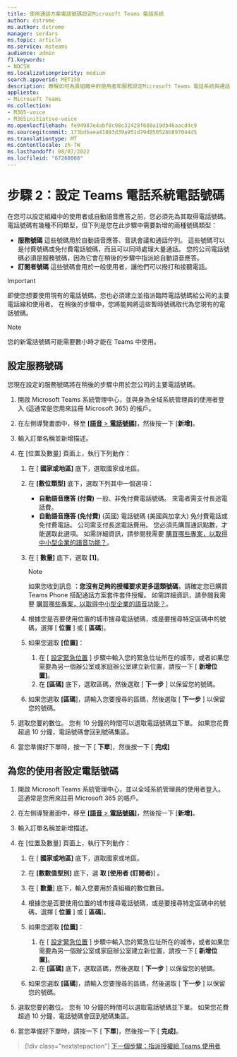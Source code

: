 ```yaml
---
title: 使用通話方案電話號碼設定Microsoft Teams 電話系統
author: dstrome
ms.author: dstrome
manager: serdars
ms.topic: article
ms.service: msteams
audience: admin
f1.keywords:
- NOCSH
ms.localizationpriority: medium
search.appverid: MET150
description: 瞭解如何為貴組織中的使用者和服務設定Microsoft Teams 電話系統與通話方案電話號碼。
appliesto:
- Microsoft Teams
ms.collection:
- M365-voice
- M365initiative-voice
ms.openlocfilehash: fe94987e4abf8c98c32428f608a19db46aacd4c9
ms.sourcegitcommit: 173bdbaea41893d39a951d79d050526b897044d5
ms.translationtype: MT
ms.contentlocale: zh-TW
ms.lasthandoff: 08/07/2022
ms.locfileid: "67268008"
---
```

# <a name="step-2-set-up-teams-phone-system-phone-numbers"></a>步驟 2：設定 Teams 電話系統電話號碼

在您可以設定組織中的使用者或自動語音應答之前，您必須先為其取得電話號碼。 電話號碼有幾種不同類型，但下列是您在此步驟中需要新增的兩種號碼類型：

- **服務號碼** 這些號碼用於自動語音應答、音訊會議和通話佇列。 這些號碼可以是付費號碼或免付費電話號碼，而且可以同時處理大量通話。 您的公司電話號碼必須是服務號碼，因為它會在稍後的步驟中指派給自動語音應答。
- **訂閱者號碼** 這些號碼會用於一般使用者，讓他們可以撥打和接聽電話。

> [!IMPORTANT]
> 即使您想要使用現有的電話號碼，您也必須建立並指派臨時電話號碼給公司的主要電話線和使用者。 在稍後的步驟中，您將能夠將這些暫時號碼取代為您現有的電話號碼。

> [!NOTE]
> 您的新電話號碼可能需要數小時才能在 Teams 中使用。

## <a name="set-up-a-service-number"></a>設定服務號碼

您現在設定的服務號碼將在稍後的步驟中用於您公司的主要電話號碼。

1. 開啟 Microsoft Teams 系統管理中心，並與身為全域系統管理員的使用者登入 (這通常是您用來註冊 Microsoft 365) 的帳戶。
2. 在左側導覽畫面中，移至 <a href="https://admin.teams.microsoft.com/phone-numbers" target="_blank"> **[語音**  >  **電話號碼]**</a>，然後按一下 [**新增]**。
3. 輸入訂單名稱並新增描述。
4. 在 [位置及數量] 頁面上，執行下列動作：
    1. 在 [ **國家或地區]** 底下，選取國家或地區。
    2. 在 **[數位類型]** 底下，選取下列其中一個選項：

        - **自動語音應答 (付費)** 一般、非免付費電話號碼。 來電者需支付長途電話費。
        - **自動語音應答 (免付費)** (英國) 電話號碼 (美國與加拿大) 免付費電話或免付費電話。 公司需支付長途電話費用。 您必須先購買通訊點數，才能選取此選項。 如需詳細資訊，請參閱我需要 [購買哪些專案，以取得中小型企業的語音功能？](whats-business-voice.md)。

    3. 在 [ **數量]** 底下，選取 **[1]**。
        > [!NOTE]
        > 如果您收到訊息 **：您沒有足夠的授權要求更多這類號碼**，請確定您已購買 Teams Phone 搭配通話方案套件套件授權。 如需詳細資訊，請參閱我需要 [購買哪些專案，以取得中小型企業的語音功能？](whats-business-voice.md)。
    4. 根據您是否要使用位置的城市搜尋電話號碼，或是要搜尋特定區碼中的號碼，選擇 [ **位置** ] 或 [ **區碼**]。
    5. 如果您選取 **[位置]**：

        1. 在 [ [設定緊急位置](set-up-emergency-locations.md) ] 步驟中輸入您的緊急位址所在的城市，或者如果您需要為另一個辦公室或家庭辦公室建立新位置，請按一下 [ **新增位置]**。
        2. 在 **[區碼]** 底下，選取區碼，然後選取 [ **下一步** ] 以保留您的號碼。

    6. 如果您選取 **[區碼**]，請輸入您要搜尋的區碼，然後選取 [ **下一步** ] 以保留您的號碼。

5. 選取您要的數位。 您有 10 分鐘的時間可以選取電話號碼並下單。 如果您花費超過 10 分鐘，電話號碼會回到號碼集區。
6. 當您準備好下單時，按一下 [ **下單**]，然後按一下 [ **完成]**

## <a name="set-up-phone-numbers-for-your-users"></a>為您的使用者設定電話號碼

1. 開啟 Microsoft Teams 系統管理中心，並以全域系統管理員的使用者登入。這通常是您用來註冊 Microsoft 365 的帳戶。
2. 在左側導覽畫面中，移至 <a href="https://admin.teams.microsoft.com/phone-numbers" target="_blank"> **[語音**  >  **電話號碼]**</a>，然後按一下 [**新增]**。
3. 輸入訂單名稱並新增描述。
4. 在 [位置及數量] 頁面上，執行下列動作：

    1. 在 [ **國家或地區]** 底下，選取國家或地區。
    2. 在 **[數數值型別]** 底下，選 **取 [使用者 (訂閱者)**] 。
    3. 在 [ **數量**] 底下，輸入您要用於貴組織的數位數目。
    4. 根據您是否要使用位置的城市搜尋電話號碼，或是要搜尋特定區碼中的號碼，選擇 [ **位置** ] 或 [ **區碼**]。
    5. 如果您選取 **[位置]**：

        1. 在 [ [設定緊急位置](set-up-emergency-locations.md) ] 步驟中輸入您的緊急位址所在的城市，或者如果您需要為另一個辦公室或家庭辦公室建立新位置，請按一下 [ **新增位置]**。
        2. 在 **[區碼]** 底下，選取區碼，然後選取 [ **下一步** ] 以保留您的號碼。

    6. 如果您選取 **[區碼**]，請輸入您要搜尋的區碼，然後選取 [ **下一步** ] 以保留您的號碼。
5. 選取您要的數位。 您有 10 分鐘的時間可以選取電話號碼並下單。 如果您花費超過 10 分鐘，電話號碼會回到號碼集區。
6. 當您準備好下單時，請按一下 [ **下單**]，然後按一下 [ **完成]**。

> [!div class="nextstepaction"]
> [下一個步驟：指派授權給 Teams 使用者](set-up-licenses.md)
